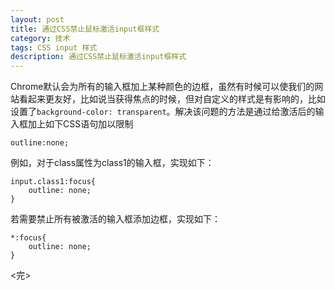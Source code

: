 ```yaml
---
layout: post
title: 通过CSS禁止鼠标激活input框样式
category: 技术
tags: CSS input 样式
description: 通过CSS禁止鼠标激活input框样式
---
```


Chrome默认会为所有的输入框加上某种颜色的边框，虽然有时候可以使我们的网站看起来更友好，比如说当获得焦点的时候，但对自定义的样式是有影响的，比如设置了`background-color: transparent`。解决该问题的方法是通过给激活后的输入框加上如下CSS语句加以限制  
	
	outline:none;

例如，对于class属性为class1的输入框，实现如下：	
	
	input.class1:focus{
		outline: none;
	}

若需要禁止所有被激活的输入框添加边框，实现如下：
	
	*:focus{
		outline: none;
	}

<完>
